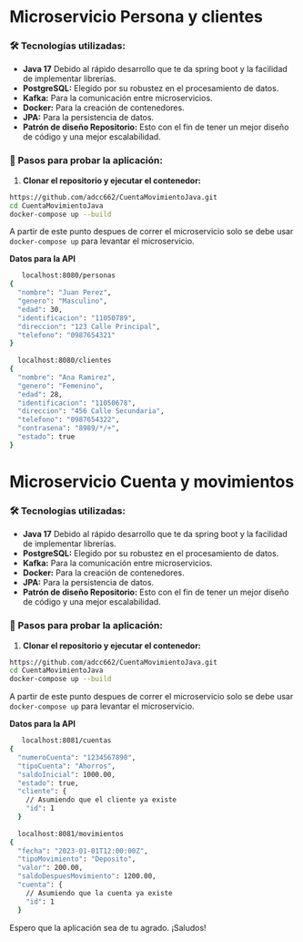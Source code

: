 # Microservicio Persona y clientes

### 🛠️ Tecnologías utilizadas:

- **Java 17** Debido al rápido desarrollo que te da spring boot y la facilidad de implementar librerías.
- **PostgreSQL:** Elegido por su robustez en el procesamiento de datos.
- **Kafka:** Para la comunicación entre microservicios.
- **Docker:** Para la creación de contenedores.
- **JPA:** Para la persistencia de datos.
- **Patrón de diseño Repositorio:** Esto con el fin de tener un mejor diseño de código y una mejor escalabilidad.


### 🔧 Pasos para probar la aplicación:

1. **Clonar el repositorio y ejecutar el contenedor:**

```sh
https://github.com/adcc662/CuentaMovimientoJava.git
cd CuentaMovimientoJava
docker-compose up --build
```
A partir de este punto despues de correr el microservicio solo se debe usar `docker-compose up` para levantar el microservicio.

**Datos para la API**

```sh
   localhost:8080/personas
{
  "nombre": "Juan Perez",
  "genero": "Masculino",
  "edad": 30,
  "identificacion": "11050789",
  "direccion": "123 Calle Principal",
  "telefono": "0987654321"
}
  
  localhost:8080/clientes
{
  "nombre": "Ana Ramirez",
  "genero": "Femenino",
  "edad": 28,
  "identificacion": "11050678",
  "direccion": "456 Calle Secundaria",
  "telefono": "0987654322",
  "contrasena": "8989/*/+",
  "estado": true
}

```

# Microservicio Cuenta y movimientos

### 🛠️ Tecnologías utilizadas:

- **Java 17** Debido al rápido desarrollo que te da spring boot y la facilidad de implementar librerías.
- **PostgreSQL:** Elegido por su robustez en el procesamiento de datos.
- **Kafka:** Para la comunicación entre microservicios.
- **Docker:** Para la creación de contenedores.
- **JPA:** Para la persistencia de datos.
- **Patrón de diseño Repositorio:** Esto con el fin de tener un mejor diseño de código y una mejor escalabilidad.


### 🔧 Pasos para probar la aplicación:

1. **Clonar el repositorio y ejecutar el contenedor:**

```sh
https://github.com/adcc662/CuentaMovimientoJava.git
cd CuentaMovimientoJava
docker-compose up --build
```
A partir de este punto despues de correr el microservicio solo se debe usar `docker-compose up` para levantar el microservicio.

**Datos para la API**

```sh
   localhost:8081/cuentas
{
  "numeroCuenta": "1234567890",
  "tipoCuenta": "Ahorros",
  "saldoInicial": 1000.00,
  "estado": true,
  "cliente": {
    // Asumiendo que el cliente ya existe
    "id": 1
  }
  
  localhost:8081/movimientos
{
  "fecha": "2023-01-01T12:00:00Z",
  "tipoMovimiento": "Deposito",
  "valor": 200.00,
  "saldoDespuesMovimiento": 1200.00,
  "cuenta": {
    // Asumiendo que la cuenta ya existe
    "id": 1
  }

```

Espero que la aplicación sea de tu agrado. ¡Saludos!